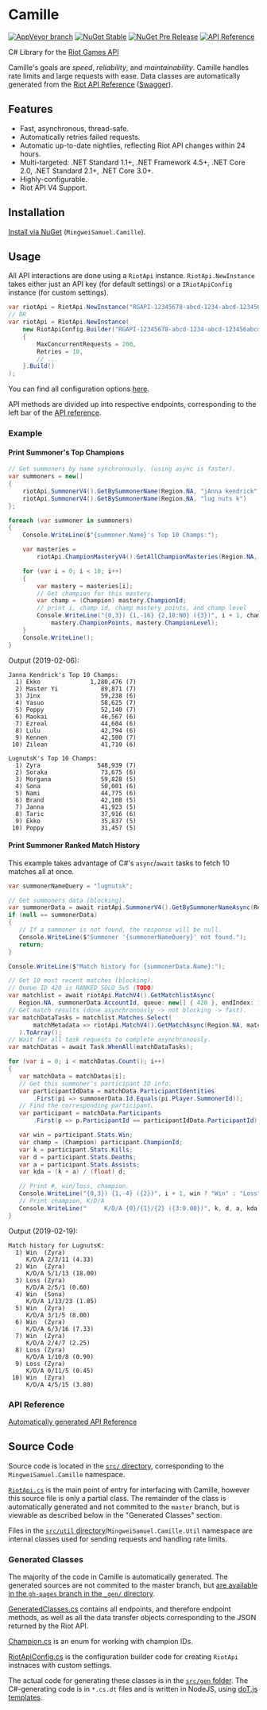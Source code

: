 # Camille

[![AppVeyor branch](https://img.shields.io/appveyor/ci/MingweiSamuel/Camille/master.svg?style=flat-square&logo=appveyor)](https://ci.appveyor.com/project/MingweiSamuel/Camille) [![NuGet Stable](https://img.shields.io/nuget/v/MingweiSamuel.Camille.svg?style=flat-square)](https://www.nuget.org/packages/MingweiSamuel.Camille/) [![NuGet Pre Release](https://img.shields.io/nuget/vpre/MingweiSamuel.Camille.svg?style=flat-square)](https://www.nuget.org/packages/MingweiSamuel.Camille/absoluteLatest) [![API Reference](https://img.shields.io/badge/docfx-Camille-brightgreen.svg?style=flat-square)](http://www.mingweisamuel.com/Camille/)

C# Library for the [Riot Games API](https://developer.riotgames.com/)

Camille's goals are _speed_, _reliability_, and _maintainability_. Camille handles rate limits and large requests with ease.
Data classes are automatically generated from the
[Riot API Reference](https://developer.riotgames.com/api-methods/) ([Swagger](http://www.mingweisamuel.com/riotapi-schema/tool/)).

## Features

* Fast, asynchronous, thread-safe.
* Automatically retries failed requests.
* Automatic up-to-date nightlies, reflecting Riot API changes within 24 hours.
* Multi-targeted: .NET Standard 1.1+, .NET Framework 4.5+, .NET Core 2.0, .NET Standard 2.1+, .NET Core 3.0+.
* Highly-configurable.
* Riot API V4 Support.

## Installation

[Install via NuGet](https://www.nuget.org/packages/MingweiSamuel.Camille/) (`MingweiSamuel.Camille`).

## Usage

All API interactions are done using a `RiotApi` instance.
`RiotApi.NewInstance` takes either just an API key (for default settings) or a `IRiotApiConfig` instance (for custom settings).

```c#
var riotApi = RiotApi.NewInstance("RGAPI-12345678-abcd-1234-abcd-123456abcdef");
// OR
var riotApi = RiotApi.NewInstance(
    new RiotApiConfig.Builder("RGAPI-12345678-abcd-1234-abcd-123456abcdef")
    {
        MaxConcurrentRequests = 200,
        Retries = 10,
        // ...
    }.Build()
);
```
You can find all configuration options [here](https://github.com/MingweiSamuel/Camille/blob/gh-pages/_gen/RiotApiConfig.cs#L7-L27).

API methods are divided up into respective endpoints, corresponding to the left bar of the [API reference](https://developer.riotgames.com/api-methods/).

### Example

#### Print Summoner's Top Champions

```c#
// Get summoners by name synchronously. (using async is faster).
var summoners = new[]
{
    riotApi.SummonerV4().GetBySummonerName(Region.NA, "jAnna kendrick"),
    riotApi.SummonerV4().GetBySummonerName(Region.NA, "lug nuts k")
};

foreach (var summoner in summoners)
{
    Console.WriteLine($"{summoner.Name}'s Top 10 Champs:");

    var masteries =
        riotApi.ChampionMasteryV4().GetAllChampionMasteries(Region.NA, summoner.Id);

    for (var i = 0; i < 10; i++)
    {
        var mastery = masteries[i];
        // Get champion for this mastery.
        var champ = (Champion) mastery.ChampionId;
        // print i, champ id, champ mastery points, and champ level
        Console.WriteLine("{0,3}) {1,-16} {2,10:N0} ({3})", i + 1, champ.Name(),
            mastery.ChampionPoints, mastery.ChampionLevel);
    }
    Console.WriteLine();
}
```

Output (2019-02-06):
```
Janna Kendrick's Top 10 Champs:
  1) Ekko              1,280,476 (7)
  2) Master Yi            89,871 (7)
  3) Jinx                 59,238 (6)
  4) Yasuo                58,625 (7)
  5) Poppy                52,140 (7)
  6) Maokai               46,567 (6)
  7) Ezreal               44,604 (6)
  8) Lulu                 42,794 (6)
  9) Kennen               42,500 (7)
 10) Zilean               41,710 (6)

LugnutsK's Top 10 Champs:
  1) Zyra                548,939 (7)
  2) Soraka               73,675 (6)
  3) Morgana              59,828 (5)
  4) Sona                 50,001 (6)
  5) Nami                 44,775 (6)
  6) Brand                42,108 (5)
  7) Janna                41,923 (5)
  8) Taric                37,916 (6)
  9) Ekko                 35,837 (5)
 10) Poppy                31,457 (5)
 ```

 #### Print Summoner Ranked Match History

 This example takes advantage of C#'s `async`/`await` tasks to fetch 10 matches all at once.

 ```c#
var summonerNameQuery = "lugnutsk";

// Get summoners data (blocking).
var summonerData = await riotApi.SummonerV4().GetBySummonerNameAsync(Region.NA, summonerNameQuery);
if (null == summonerData)
{
    // If a summoner is not found, the response will be null.
    Console.WriteLine($"Summoner '{summonerNameQuery}' not found.");
    return;
}

Console.WriteLine($"Match history for {summonerData.Name}:");

// Get 10 most recent matches (blocking).
// Queue ID 420 is RANKED_SOLO_5v5 (TODO)
var matchlist = await riotApi.MatchV4().GetMatchlistAsync(
    Region.NA, summonerData.AccountId, queue: new[] { 420 }, endIndex: 10);
// Get match results (done asynchronously -> not blocking -> fast).
var matchDataTasks = matchlist.Matches.Select(
        matchMetadata => riotApi.MatchV4().GetMatchAsync(Region.NA, matchMetadata.GameId)
    ).ToArray();
// Wait for all task requests to complete asynchronously.
var matchDatas = await Task.WhenAll(matchDataTasks);

for (var i = 0; i < matchDatas.Count(); i++)
{
    var matchData = matchDatas[i];
    // Get this summoner's participant ID info.
    var participantIdData = matchData.ParticipantIdentities
        .First(pi => summonerData.Id.Equals(pi.Player.SummonerId));
    // Find the corresponding participant.
    var participant = matchData.Participants
        .First(p => p.ParticipantId == participantIdData.ParticipantId);

    var win = participant.Stats.Win;
    var champ = (Champion) participant.ChampionId;
    var k = participant.Stats.Kills;
    var d = participant.Stats.Deaths;
    var a = participant.Stats.Assists;
    var kda = (k + a) / (float) d;

    // Print #, win/loss, champion.
    Console.WriteLine("{0,3}) {1,-4} ({2})", i + 1, win ? "Win" : "Loss", champ.Name());
    // Print champion, K/D/A
    Console.WriteLine("     K/D/A {0}/{1}/{2} ({3:0.00})", k, d, a, kda);
}
```

Output (2019-02-19):
```
Match history for LugnutsK:
  1) Win  (Zyra)
     K/D/A 2/3/11 (4.33)
  2) Win  (Zyra)
     K/D/A 5/1/13 (18.00)
  3) Loss (Zyra)
     K/D/A 2/5/1 (0.60)
  4) Win  (Sona)
     K/D/A 1/13/23 (1.85)
  5) Win  (Zyra)
     K/D/A 3/1/5 (8.00)
  6) Win  (Zyra)
     K/D/A 6/3/16 (7.33)
  7) Win  (Zyra)
     K/D/A 2/4/7 (2.25)
  8) Loss (Zyra)
     K/D/A 1/10/8 (0.90)
  9) Loss (Zyra)
     K/D/A 0/11/5 (0.45)
 10) Win  (Zyra)
     K/D/A 4/5/15 (3.80)
 ```

### API Reference

[Automatically generated API Reference](http://www.mingweisamuel.com/Camille/api/index.html)

## Source Code

Source code is located in the
[`src/` directory](https://github.com/MingweiSamuel/Camille/tree/master/Camille.RiotApi/src), corresponding
to the `MingweiSamuel.Camille` namespace.

[`RiotApi.cs`](https://github.com/MingweiSamuel/Camille/blob/master/Camille.RiotApi/src/RiotApi.cs) is the main
point of entry for interfacing with Camille, however this source file is only a partial class. The remainder
of the class is automatically generated and not commited to the `master` branch, but is viewable as described
below in the "Generated Classes" section.

Files in the
[`src/util` directory](https://github.com/MingweiSamuel/Camille/tree/master/Camille.RiotApi/src/Util)/`MingweiSamuel.Camille.Util` namespace
are internal classes used for sending requests and handling rate limits.

### Generated Classes

The majority of the code in Camille is automatically generated. The generated sources are not commited to
the master branch, but
[are available in the `gh-pages` branch in the `_gen/` directory](https://github.com/MingweiSamuel/Camille/tree/gh-pages/_gen).

[GeneratedClasses.cs](https://github.com/MingweiSamuel/Camille/blob/gh-pages/_gen/GeneratedClasses.cs) contains all endpoints,
and therefore endpoint methods, as well as all the data transfer objects corresponding to the JSON returned by the Riot API.

[Champion.cs](https://github.com/MingweiSamuel/Camille/blob/gh-pages/_gen/Champion.cs) is an enum for working with champion IDs.

[RiotApiConfig.cs](https://github.com/MingweiSamuel/Camille/blob/gh-pages/_gen/RiotApiConfig.cs) is the configuration builder
code for creating `RiotApi` instnaces with custom settings.

The actual code for generating these classes is in the
[`src/gen` folder](https://github.com/MingweiSamuel/Camille/tree/master/Camille.RiotApi/gen).
The C#-generating code is in `*.cs.dt` files and is written in NodeJS, using
[doT.js templates](https://olado.github.io/doT/index.html).
